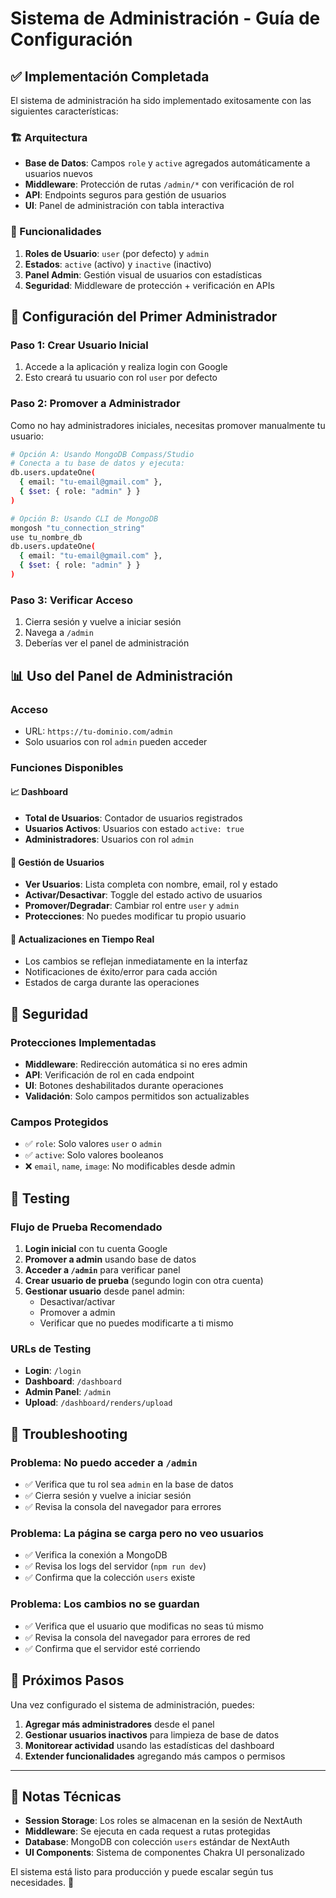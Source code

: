 # Sistema de Administración - Guía de Configuración

## ✅ Implementación Completada

El sistema de administración ha sido implementado exitosamente con las siguientes características:

### 🏗️ Arquitectura

- **Base de Datos**: Campos `role` y `active` agregados automáticamente a usuarios nuevos
- **Middleware**: Protección de rutas `/admin/*` con verificación de rol
- **API**: Endpoints seguros para gestión de usuarios
- **UI**: Panel de administración con tabla interactiva

### 🔑 Funcionalidades

1. **Roles de Usuario**: `user` (por defecto) y `admin`
2. **Estados**: `active` (activo) y `inactive` (inactivo)
3. **Panel Admin**: Gestión visual de usuarios con estadísticas
4. **Seguridad**: Middleware de protección + verificación en APIs

## 🚀 Configuración del Primer Administrador

### Paso 1: Crear Usuario Inicial

1. Accede a la aplicación y realiza login con Google
2. Esto creará tu usuario con rol `user` por defecto

### Paso 2: Promover a Administrador

Como no hay administradores iniciales, necesitas promover manualmente tu usuario:

```bash
# Opción A: Usando MongoDB Compass/Studio
# Conecta a tu base de datos y ejecuta:
db.users.updateOne(
  { email: "tu-email@gmail.com" },
  { $set: { role: "admin" } }
)

# Opción B: Usando CLI de MongoDB
mongosh "tu_connection_string"
use tu_nombre_db
db.users.updateOne(
  { email: "tu-email@gmail.com" },
  { $set: { role: "admin" } }
)
```

### Paso 3: Verificar Acceso

1. Cierra sesión y vuelve a iniciar sesión
2. Navega a `/admin`
3. Deberías ver el panel de administración

## 📊 Uso del Panel de Administración

### Acceso

- URL: `https://tu-dominio.com/admin`
- Solo usuarios con rol `admin` pueden acceder

### Funciones Disponibles

#### 📈 Dashboard

- **Total de Usuarios**: Contador de usuarios registrados
- **Usuarios Activos**: Usuarios con estado `active: true`
- **Administradores**: Usuarios con rol `admin`

#### 👥 Gestión de Usuarios

- **Ver Usuarios**: Lista completa con nombre, email, rol y estado
- **Activar/Desactivar**: Toggle del estado activo de usuarios
- **Promover/Degradar**: Cambiar rol entre `user` y `admin`
- **Protecciones**: No puedes modificar tu propio usuario

#### 🔄 Actualizaciones en Tiempo Real

- Los cambios se reflejan inmediatamente en la interfaz
- Notificaciones de éxito/error para cada acción
- Estados de carga durante las operaciones

## 🔐 Seguridad

### Protecciones Implementadas

- **Middleware**: Redirección automática si no eres admin
- **API**: Verificación de rol en cada endpoint
- **UI**: Botones deshabilitados durante operaciones
- **Validación**: Solo campos permitidos son actualizables

### Campos Protegidos

- ✅ `role`: Solo valores `user` o `admin`
- ✅ `active`: Solo valores booleanos
- ❌ `email`, `name`, `image`: No modificables desde admin

## 🧪 Testing

### Flujo de Prueba Recomendado

1. **Login inicial** con tu cuenta Google
2. **Promover a admin** usando base de datos
3. **Acceder a `/admin`** para verificar panel
4. **Crear usuario de prueba** (segundo login con otra cuenta)
5. **Gestionar usuario** desde panel admin:
   - Desactivar/activar
   - Promover a admin
   - Verificar que no puedes modificarte a ti mismo

### URLs de Testing

- **Login**: `/login`
- **Dashboard**: `/dashboard`
- **Admin Panel**: `/admin`
- **Upload**: `/dashboard/renders/upload`

## 🐛 Troubleshooting

### Problema: No puedo acceder a `/admin`

- ✅ Verifica que tu rol sea `admin` en la base de datos
- ✅ Cierra sesión y vuelve a iniciar sesión
- ✅ Revisa la consola del navegador para errores

### Problema: La página se carga pero no veo usuarios

- ✅ Verifica la conexión a MongoDB
- ✅ Revisa los logs del servidor (`npm run dev`)
- ✅ Confirma que la colección `users` existe

### Problema: Los cambios no se guardan

- ✅ Verifica que el usuario que modificas no seas tú mismo
- ✅ Revisa la consola del navegador para errores de red
- ✅ Confirma que el servidor esté corriendo

## 🎯 Próximos Pasos

Una vez configurado el sistema de administración, puedes:

1. **Agregar más administradores** desde el panel
2. **Gestionar usuarios inactivos** para limpieza de base de datos
3. **Monitorear actividad** usando las estadísticas del dashboard
4. **Extender funcionalidades** agregando más campos o permisos

---

## 📝 Notas Técnicas

- **Session Storage**: Los roles se almacenan en la sesión de NextAuth
- **Middleware**: Se ejecuta en cada request a rutas protegidas
- **Database**: MongoDB con colección `users` estándar de NextAuth
- **UI Components**: Sistema de componentes Chakra UI personalizado

El sistema está listo para producción y puede escalar según tus necesidades. 🚀
